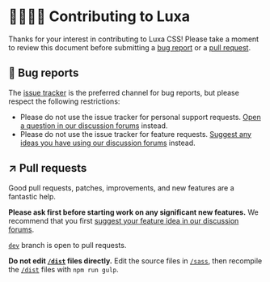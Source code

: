 # 🫱🏻‍🫲🏻 Contributing to Luxa

Thanks for your interest in contributing to Luxa CSS! Please take a moment to review this document before submitting a [bug report](https://github.com/luxonauta/luxacss/issues) or a [pull request](https://github.com/luxonauta/luxacss/pulls).

## 🦗 Bug reports

The [issue tracker](https://github.com/luxonauta/luxacss/issues) is the preferred channel for bug reports, but please respect the following restrictions:

- Please do not use the issue tracker for personal support requests. [Open a question in our discussion forums](https://github.com/luxonauta/luxacss/discussions/new?category=help) instead.
- Please do not use the issue tracker for feature requests. [Suggest any ideas you have using our discussion forums](https://github.com/luxonauta/luxacss/discussions/new?category=ideas) instead.

## ↗️ Pull requests

Good pull requests, patches, improvements, and new features are a fantastic help.

**Please ask first before starting work on any significant new features.**
We recommend that you first [suggest your feature idea in our discussion forums](https://github.com/luxonauta/luxacss/discussions/new?category=ideas).

[`dev`](https://github.com/luxonauta/luxacss/tree/dev) branch is open to pull requests.

**Do not edit [`/dist`](https://github.com/luxonauta/luxacss/tree/master/dist) files directly.** Edit the source files in [`/sass`](https://github.com/luxonauta/luxacss/tree/master/sass), then recompile the [`/dist`](https://github.com/luxonauta/luxacss/tree/master/dist) files with `npm run gulp`.
